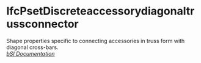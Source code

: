 IfcPsetDiscreteaccessorydiagonaltrussconnector
==============================================
Shape properties specific to connecting accessories in truss form with
diagonal cross-bars.  
[ _bSI
Documentation_](https://standards.buildingsmart.org/IFC/DEV/IFC4_2/FINAL/HTML/schema/ifcsharedcomponentelements/pset/pset_discreteaccessorydiagonaltrussconnector.htm)


